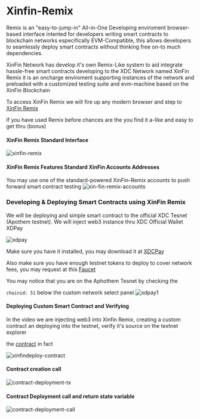 
# Xinfin-Remix

Remix is an "easy-to-jump-in" All-in-One Developing enviroment browser-based interface intented for developers writing smart contracts to blockchain networks especifically EVM-Compatible, this allows developers to seamlessly deploy smart contracts without thinking free on-to much dependencies.

XinFin Network has develop it's own Remix-Like system to aid integrate hassle-free smart contracts developing to the XDC Network named XinFin Remix it is an oncharge enviroment supporting instances of the network and preloaded with a customized testing suite and evm-machine based on the XinFin Blockchain

To access XinFin Remix we will fire up any modern browser and step to [XinFin Remix](https://remix.xinfin.network)

If you have used Remix before chances are the you find it a-like and easy to get thru (bonus)

#### XinFin Remix Standard Interface

![xinfin-remix](https://user-images.githubusercontent.com/41552663/194455866-284ac945-a1b1-4b7b-be79-47fbe6e63a31.png)

#### XinFin Remix Features Standard XinFin Accounts Addresses

You may use one of the standard-powered XinFin-Remix accounts to push forward smart contract testing
![xin-fin-remix-accounts](https://user-images.githubusercontent.com/41552663/194461894-8e2fc7ea-6340-4cf4-a011-6866add71015.png)

### Developing & Deploying Smart Contracts using XinFin Remix

We will be deploying and simple smart contract to the official XDC Tesnet (Apothem testnet). We will inject web3 instance thru XDC Official Wallet XDPay

![xdpay](https://user-images.githubusercontent.com/41552663/194467016-0a91316e-b9d8-4e01-895e-7c43152d4ea3.png)

Make sure you have it installed, you may download it at [XDCPay](https://chrome.google.com/webstore/detail/xdcpay/bocpokimicclpaiekenaeelehdjllofo/related?hl=en)

Also make sure you have enough testnet tokens to deploy to cover network fees, you may request at this [Faucet](https://faucet.apothem.network/)

You may notice that you are on the Aphothem Tesnet by checking the 

<code>chainid: 51</code> below the custom network select panel
![xdpay1](https://user-images.githubusercontent.com/41552663/194467308-139230d5-2ae5-483e-ad97-ec3f0b2e909f.png)


#### Deploying Custom Smart Contract and Verifying

In the video we are injecting web3 into Xinfin Remix, creating a custom contract an deploying into the testnet, verify it's source on the textnet explorer 

the [contract](https://explorer.apothem.network/address/xdcb1dd29f0e84a8d4131ce4ed7d3d812e51804e34d#readContract) in fact

![xinfindeploy-contract](https://user-images.githubusercontent.com/41552663/194475798-2a974f25-66c5-436d-9c66-0a5526a52d52.gif)

#### Contract creation call

![contract-deployment-tx](https://user-images.githubusercontent.com/41552663/194477523-99731456-aa0c-4427-8c36-7332ce34494f.png)

#### Contract Deployment call and return state variable
![contract-deployment-call](https://user-images.githubusercontent.com/41552663/194477381-df3a7455-57d8-4d71-8362-d8cb0a8ddcc9.png)


